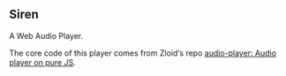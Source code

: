 ## Siren

A Web Audio Player.

The core code of this player comes from Zloid‘s repo [audio-player: Audio player on pure JS](https://github.com/zloid/audio-player).
